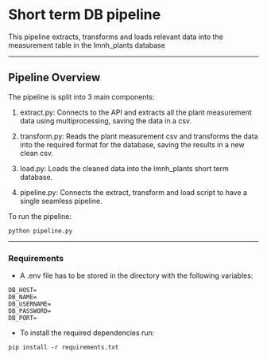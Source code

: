 # Short term DB pipeline

This pipeline extracts, transforms and loads relevant data into the measurement table in the
lmnh_plants database

---

## Pipeline Overview

The pipeline is split into 3 main components:

1. extract.py: Connects to the API and extracts all the plant measurement data using multiprocessing, saving the data in 
a csv.

2. transform.py: Reads the plant measurement csv and transforms the data into the required format for the database, saving
the results in a new clean csv.

3. load.py: Loads the cleaned data into the lmnh_plants short term database.

4. pipeline.py: Connects the extract, transform and load script to have a single seamless pipeline.

To run the pipeline:

`python pipeline.py`


---

### Requirements

- A .env file has to be stored in the directory with the following variables:

```
DB_HOST=
DB_NAME=
DB_USERNAME=
DB_PASSWORD=
DB_PORT=
```


- To install the required dependencies run:

`pip install -r requirements.txt`



